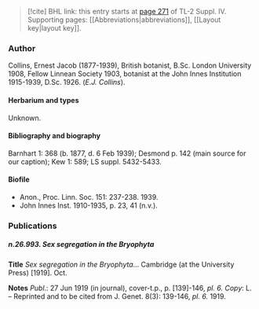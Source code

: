 > [!cite] BHL link: this entry starts at [page 271](https://www.biodiversitylibrary.org/item/103860#page/281/mode/1up) of TL-2 Suppl. IV.
> Supporting pages: [[Abbreviations|abbreviations]], [[Layout key|layout key]].

### Author

Collins, Ernest Jacob (1877-1939), British botanist, B.Sc. London University 1908, Fellow Linnean Society 1903, botanist at the John Innes Institution 1915-1939, D.Sc. 1926. (*E.J. Collins*).

#### Herbarium and types

Unknown.

#### Bibliography and biography

Barnhart 1: 368 (b. 1877, d. 6 Feb 1939); Desmond p. 142 (main source for our caption); Kew 1: 589; LS suppl. 5432-5433.

#### Biofile

- Anon., Proc. Linn. Soc. 151: 237-238. 1939.
- John Innes Inst. 1910-1935, p. 23, 41 (n.v.).

### Publications

##### n.26.993. Sex segregation in the Bryophyta

**Title**
*Sex segregation in the Bryophyta*... Cambridge (at the University Press) \[1919\]. Oct.

**Notes**
*Publ*.: 27 Jun 1919 (in journal), cover-t.p., p. \[139\]-146, *pl. 6.* *Copy*: L. – Reprinted and to be cited from J. Genet. 8(3): 139-146, *pl. 6.* 1919.


